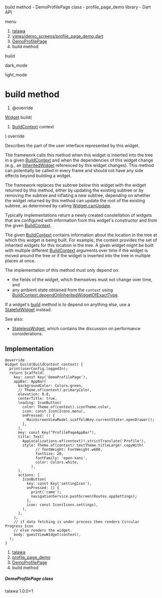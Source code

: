 




build method - DemoProfilePage class - profile\_page\_demo library - Dart API







menu

1. [talawa](../../index.html)
2. [views/demo\_screens/profile\_page\_demo.dart](../../views_demo_screens_profile_page_demo/views_demo_screens_profile_page_demo-library.html)
3. [DemoProfilePage](../../views_demo_screens_profile_page_demo/DemoProfilePage-class.html)
4. build method

build


dark\_mode

light\_mode




# build method


1. @override

[Widget](https://api.flutter.dev/flutter/widgets/Widget-class.html)
build(

1. [BuildContext](https://api.flutter.dev/flutter/widgets/BuildContext-class.html) context

)
override

Describes the part of the user interface represented by this widget.

The framework calls this method when this widget is inserted into the tree
in a given [BuildContext](https://api.flutter.dev/flutter/widgets/BuildContext-class.html) and when the dependencies of this widget change
(e.g., an [InheritedWidget](https://api.flutter.dev/flutter/widgets/InheritedWidget-class.html) referenced by this widget changes). This
method can potentially be called in every frame and should not have any side
effects beyond building a widget.

The framework replaces the subtree below this widget with the widget
returned by this method, either by updating the existing subtree or by
removing the subtree and inflating a new subtree, depending on whether the
widget returned by this method can update the root of the existing
subtree, as determined by calling [Widget.canUpdate](https://api.flutter.dev/flutter/widgets/Widget/canUpdate.html).

Typically implementations return a newly created constellation of widgets
that are configured with information from this widget's constructor and
from the given [BuildContext](https://api.flutter.dev/flutter/widgets/BuildContext-class.html).

The given [BuildContext](https://api.flutter.dev/flutter/widgets/BuildContext-class.html) contains information about the location in the
tree at which this widget is being built. For example, the context
provides the set of inherited widgets for this location in the tree. A
given widget might be built with multiple different [BuildContext](https://api.flutter.dev/flutter/widgets/BuildContext-class.html)
arguments over time if the widget is moved around the tree or if the
widget is inserted into the tree in multiple places at once.

The implementation of this method must only depend on:

* the fields of the widget, which themselves must not change over time,
  and
* any ambient state obtained from the `context` using
  [BuildContext.dependOnInheritedWidgetOfExactType](https://api.flutter.dev/flutter/widgets/BuildContext/dependOnInheritedWidgetOfExactType.html).

If a widget's [build](../../views_demo_screens_profile_page_demo/DemoProfilePage/build.html) method is to depend on anything else, use a
[StatefulWidget](https://api.flutter.dev/flutter/widgets/StatefulWidget-class.html) instead.

See also:

* [StatelessWidget](https://api.flutter.dev/flutter/widgets/StatelessWidget-class.html), which contains the discussion on performance considerations.

## Implementation

```
@override
Widget build(BuildContext context) {
  print(userConfig.loggedIn);
  return Scaffold(
    key: const Key('DemoProfilePage'),
    appBar: AppBar(
      backgroundColor: Colors.green,
      // Theme.of(context).primaryColor,
      elevation: 0.0,
      centerTitle: true,
      leading: IconButton(
        color: Theme.of(context).iconTheme.color,
        icon: const Icon(Icons.menu),
        onPressed: () {
          MainScreenViewModel.scaffoldKey.currentState!.openDrawer();
        },
      ),
      key: const Key("ProfilePageAppBar"),
      title: Text(
        AppLocalizations.of(context)!.strictTranslate('Profile'),
        style: Theme.of(context).textTheme.titleLarge!.copyWith(
              // fontWeight: FontWeight.w600,
              fontSize: 20,
              fontFamily: 'open-sans',
              color: Colors.white,
            ),
      ),
      actions: [
        IconButton(
          key: const Key('settingIcon'),
          onPressed: () {
            print('came');
            navigationService.pushScreen(Routes.appSettings);
          },
          icon: const Icon(Icons.settings),
        ),
      ],
    ),
    // if data fetching is under process then renders Circular Progress Icon
    // else renders the widget.
    body: guestViewWidget(context),
  );
}
```

 


1. [talawa](../../index.html)
2. [profile\_page\_demo](../../views_demo_screens_profile_page_demo/views_demo_screens_profile_page_demo-library.html)
3. [DemoProfilePage](../../views_demo_screens_profile_page_demo/DemoProfilePage-class.html)
4. build method

##### DemoProfilePage class





talawa
1.0.0+1






